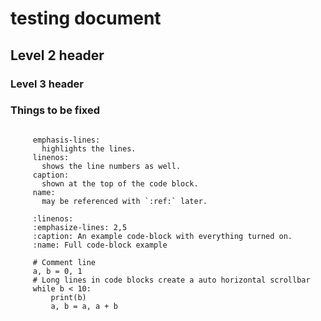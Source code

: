 # testing document

## Level 2 header

### Level 3 header
### Things to be fixed


``` sidebar:: Line numbers and highlights

     emphasis-lines:
       highlights the lines.
     linenos:
       shows the line numbers as well.
     caption:
       shown at the top of the code block.
     name:
       may be referenced with `:ref:` later.
```

``` code-block:: python
     :linenos:
     :emphasize-lines: 2,5
     :caption: An example code-block with everything turned on.
     :name: Full code-block example

     # Comment line
     a, b = 0, 1
     # Long lines in code blocks create a auto horizontal scrollbar
     while b < 10:
         print(b)
         a, b = a, a + b
```